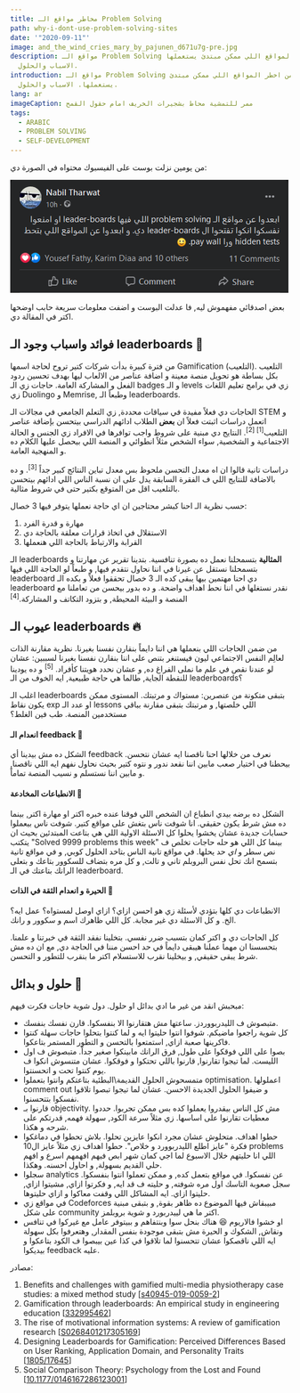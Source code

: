 ```yaml
---
title: مخاطر مواقع الـ Problem Solving
path: why-i-dont-use-problem-solving-sites
date: '"2020-09-11"'
image: and_the_wind_cries_mary_by_pajunen_d671u7g-pre.jpg
description: مواقع الـ Problem Solving من اخطر المواقع اللي ممكن مبتدئ يستعملها.
  الاسباب والحلول.
introduction: مواقع الـ Problem Solving من اخطر المواقع اللي ممكن مبتدئ
  يستعملها. الاسباب والحلول.
lang: ar
imageCaption: ممر للتمشية محاط بشجيرات الخريف امام حقول القمح
tags:
  - ARABIC
  - PROBLEM SOLVING
  - SELF-DEVELOPMENT
---
```

من يومين نزلت بوست على الفيسبوك محتواه في الصورة دي: 

![بووست محتواه "ابعدوا عن مواقع الـ problem solving اللي فيها leader-boards او امنعوا نفسكوا انكوا تفتحوا ال leader-boards دي. و ابعدوا عن المواقع اللي بتحط hidden tests ورا pay wall. 🙂"](why-i-dont-use-problem-solving-sites.png)

بعض اصدقائي مفهموش ليه, فا عدلت البوست و اضفت معلومات سريعة حابب اوضحها اكتر في المقالة دي.

## فوائد واسباب وجود الـ leaderboards 👀
من فترة كبيرة بدأت شركات كتير تروح لحاجة اسمها Gamification (التلعيب). التلعيب بكل بساطة هو تحويل منصة معينة و اضافة عناصر من الالعاب ليها بهدف تحسين ردود الفعل و المشاركة العامة. حاجات زي الـ badges و الـ levels زي في برامج تعليم اللغات زي Duolingo و Memrise, وطبعاً الـ leaderboards. 

الحاجات دي فعلاً مفيدة في سياقات محددة, زي التعلم الجامعي في مجالات الـ STEM و اتعمل دراسات اثبتت فعلاً ان **بعض** الطلاب ادائهم الدراسي بيتحسن بإضافة عناصر التلعيب<sup>[1] [2]</sup>. النتايج دي مبنية على شروط واجب توافرها في الافراد زي الجنس و الحالة الاجتماعية و الشخصية, سواء الشخص مثلاً انطوائي و المنصة اللي بيحصل عليها الكلام ده و المنهجية العامة.

دراسات تانية قالوا ان اه معدل التحسن ملحوظ بس معدل تباين النتائج كبير جداً <sup>[3]</sup>. و ده بالاضافة للنتايج اللي ف الفقرة السابقة يدل على ان نسبة الناس اللي ادائهم بيتحسن بالتلعيب اقل من المتوقع بكتير حتى في شروط مثالية. 


حسب نظرية الـ احنا كبشر محتاجين ان اي حاجة نعملها يتوفر فيها 3 خصال:
1. مهارة و قدرة الفرد
2. الاستقلال في اتخاذ قرارات معلقة بالحاجة دي
3. القرابة والارتباط بالحاجة اللي هنعملها

الـ leaderboards **المثالية** بتسمحلنا نعمل ده بصورة تنافسية. بتدينا تقرير عن مهارتنا و بتسمحلنا نستقل عن غيرنا في اننا نحاول نتقدم فيها, و طبعاً لو الحاجة اللي فيها leaderboard دي احنا مهتمين بيها يبقى كده الـ 3 خصال تحققوا فعلاً و بكده الـ leaderboard نقدر نستغلها في اننا نحط اهداف واضحة. و ده بدور بيحسن من تعاملنا مع المنصة و البيئة المحيطة, و بتزود التكاتف و المشاركة.<sup>[4]</sup>

## عيوب الـ leaderboards 🔥
من ضمن الحاجات اللي بنعملها هي اننا دايماً بنقارن نفسنا بغيرنا. نظرية مقارنة الذات لعالِم النفس الاجتماعي ليون فيستنغر بتنص على اننا بنقارن نفسنا بغيرنا لسببين: عشان لو عندنا نقص في علم ما نملى الفراغ ده, و عشان نحدد هويتنا كأفراد. <sup>[5]</sup> و ده يودينا للنقطة الجاية, طالما هي حاجة طبيعية, ايه الخوف من الـ leaderboards؟ 

اغلب الـ leaderboards بتبقى متكونة من عنصرين: مستواك و مرتبتك. المستوى ممكن يكون نقاط exp او عدد الـ lessons اللي خلصتها, و مرتبتك بتبقى مقارنة بباقي مستخدمين المنصة. طب فين الغلط؟ 

#### انعدام الـ feedback 🤔
الشكل ده مش بيدينا أي feedback نعرف من خلالها احنا ناقصنا ايه عشان نتحسن. بيحطنا في اختيار صعب مابين اننا نقعد ندور و نتوه كتير بحيث نحاول نفهم ايه اللي ناقصنا, و مابين اننا نستسلم و نسيب المنصة تماماً. 

#### الانطباعات المخادعة 🤠
الشكل ده برضه بيدي انطباع ان الشخص اللي فوقنا عنده خبره اكتر او مهارة اكتر, بينما ده مش شرط يكون حقيقي. انا شوفت ناس بتغش على مواقع كتير. شوفت ناس بيعملوا حسابات جديدة عشان يخشوا يحلوا كل الاسئلة الاولية اللي هي بتاعت المبتدئين بحيث ان يتكتب "Solved 9999 problems this week" بينما كل اللي هو حله حاجات تخلص ف نص سطر و *اي* حد يحلها. في مواقع تانية الناس بتاخد الحلول كوبي, و في مواقع تانية بتسمح انك تحل نفس البروبلم تاني و تالت, و كل مره بتضاف للسكوور بتاعك و بتعلى الرانك بتاعتك في الـ leaderboard. 

#### الحيرة و انعدام الثقة في الذات 🍉
الانطباعات دي كلها بتؤدي لأسئلة زي هو احسن ازاي؟ ازاي اوصل لمستواه؟ عمل ايه؟ الخ. و كل الاسئلة دي غير مجابة. كل اللي ظاهرك اسم و سكوور و رانك. 

كل الحاجات دي و اكتر كمان بتسبب ضرر نفسي. بتخلينا نفقد الثقة في خبرتنا و علمنا. بتحسسنا ان مهما عملنا هيبقى دايماً في حد احسن مننا في الحاجة دي, مع ان ده مش شرط يبقى حقيقي, و بيخلينا نقرب للاستسلام اكتر ما بنقرب للتطور و التحسن.

## حلول و بدائل 🚀
مبحبش انقد من غير ما ادي بدائل او حلول. دول شوية حاجات فكرت فيهم:
- متبصوش ف الليدربووردز. ساعتها مش هتقارنوا الا بنفسكوا. قارن نفسك بنفسك.
- كل شوية راجعوا ماضيكم. شوفوا انتوا حليتوا ايه و لما كنتوا بتحلوا حاجات سهلة كنتوا فاكرينها صعبة ازاي, استمتعوا بالتحسن و التطور المستمر بتاعكوا. 
- بصوا على اللي فوقكوا على طول, فرق الرانك مابينكوا صغير جداً. متبصوش ف اول الليست. لما تيجوا تقارنوا, قارنوا باللي تحتكوا و فوقكوا. عشان متنسوش انكوا ف يوم كنتوا تحت و اتحسنتوا.
- متمسحوش الحلول القديمة\البطئية بتاعتكم وانتوا بتعملوا optimisation. اعملولها comment out و ضيفوا الحلول الجديدة الاحسن. عشان لما تيجوا تبصوا تلاقوا نفسكوا بتتحسنوا. 
- قارنوا بـ objectivity. مش كل الناس بيقدروا يعملوا كده بس ممكن تجربوا. حددوا معطيات تقارنوا على اساسها. زي مثلاً سرعة الكود, سهولة فهمه, قدرتكم على شرحه و هكذا.
- حطوا اهداف. متحلوش عشان مجرد انكوا عايزين تحلوا. بلاش تحطوا في دماغكوا فكرة "عايز اطلع الليدربوورد و خلاص". حطوا اهداف زي مثلاً عايز ال10 problems اللي انا حليتهم خلال الاسبوع لما اجي كمان شهر ابص فيهم افهمهم اسرع و افهم حلي القديم بسهولة, و احاول احسنه. وهكذا.
- سجلوا analytics عن نفسكوا. في مواقع بتعمل كده, و ممكن تعملوا انتوا بنفسكوا. سجل صعوبة التاسك اول مره شوفته, و حليته ف قد ايه, و فكرتوا ازاي, مشيتوا ازاي, حليتوا ازاي. ايه المشاكل اللي وقفت معاكوا و ازاي حليتوها. 
- في مواقع زي Codeforces مبيبقاش فيها الموضوع ده ظاهر بقوة, و بتبقى مبنية على شكل community اكتر ما هي لييدربورد و شوية بروبلمز.
- او خشوا فالاريوم 😆 هناك بنحل سوا وبنتفاهم و ببيتوفر عامل مع غيركوا في تنافس ونقاش, الشكوك و الحيرة مش بتبقى موجودة بنفس المقدار, وهتعرفوا بكل سهولة ايه اللي ناقصكوا عشان تتحسنوا لما تلاقوا في كذا عين بيبصوا ف الكود بتاعكوا و بيديكوا feedback عليه. 


مصادر:
<div dir="ltr" align="left">

1. Benefits and challenges with gamified multi-media physiotherapy case studies: a mixed method study [[s40945-019-0059-2](https://link.springer.com/article/10.1186/s40945-019-0059-2)]
2. Gamification through leaderboards: An empirical study in engineering education [[332995462](https://www.researchgate.net/publication/332995462_Gamification_through_leaderboards_An_empirical_study_in_engineering_education)]
3. The rise of motivational information systems: A review of gamification research [[S0268401217305169](https://www.sciencedirect.com/science/article/pii/S0268401217305169)]
4. Designing Leaderboards for Gamification: Perceived Differences Based on User Ranking, Application Domain, and Personality Traits  [[1805/17645](https://scholarworks.iupui.edu/bitstream/handle/1805/17645/Jia_2018_designing.pdf)]
5. Social Comparison Theory: Psychology from the Lost and Found  [[10.1177/0146167286123001](https://journals.sagepub.com/doi/abs/10.1177/0146167286123001)]

</div>